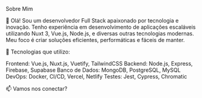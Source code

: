 Sobre Mim

👋 Olá! Sou um desenvolvedor Full Stack apaixonado por tecnologia e inovação. Tenho experiência em desenvolvimento de aplicações escaláveis utilizando Nuxt 3, Vue.js, Node.js, e diversas outras tecnologias modernas. Meu foco é criar soluções eficientes, performáticas e fáceis de manter.

🚀 Tecnologias que utilizo:

Frontend: Vue.js, Nuxt.js, Vuetify, TailwindCSS
Backend: Node.js, Express, Firebase, Supabase
Banco de Dados: MongoDB, PostgreSQL, MySQL
DevOps: Docker, CI/CD, Vercel, Netlify
Testes: Jest, Cypress, Chromatic

📫 Vamos nos conectar?
